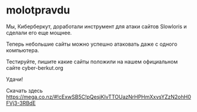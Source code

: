 molotpravdu
===========

Мы, Киберберкут, доработали инструмент для атаки сайтов Slowloris и сделали его еще мощнее. 

Теперь небольшие сайты можно успешно атаковать даже с одного компьютера. 

Тестируйте, пишите какие сайты положили на нашем официальном сайте cyber-berkut.org 

Удачи!

Скачать здесь https://mega.co.nz/#!cExwSB5C!pQesjKIvTTOUazNrHPHmXxvsYZzN2ohH0FVj3-3RBdE
